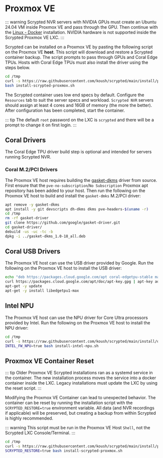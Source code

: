<script setup lang="ts"> 
import { onMounted } from 'vue';
import ImagePopup from '../src/ImagePopup.vue';
</script>

# Proxmox VE

<!--@include: ./parts/proxmox-tip.md-->

::: warning
Scrypted NVR servers with NVIDIA GPUs must create an Ubuntu 24.04 VM inside Proxmox VE and pass through the GPU. Then continue with the [Linux - Docker](#linux-docker) installation. NVIDIA hardware is not supported inside the Scrypted Proxmox VE LXC.
:::

Scrypted can be installed on a Proxmox VE by pasting the following script on the Proxmox VE **host**. This script will download and restore a Scrypted container backup. The script prompts to pass through GPUs and Coral Edge TPUs. Hosts with Coral Edge TPUs must also install the driver using the steps below.

```sh
cd /tmp
curl -s https://raw.githubusercontent.com/koush/scrypted/main/install/proxmox/install-scrypted-proxmox.sh > install-scrypted-proxmox.sh
bash install-scrypted-proxmox.sh
```

The Scrypted container uses low end specs by default. Configure the `Resources` tab to suit the server specs and workload. `Scrypted NVR` servers should assign at least 4 cores and 16GB of memory (the more the better). After configuration has been completed, start the container.

<!--@include: ./server-port.md-->

::: tip
The default `root` password on the LXC is `scrypted` and there will be a prompt to change it on first login.
:::

## Coral Drivers

The Coral Edge TPU driver build step is optional and intended for servers running Scrypted NVR.

### Coral M.2/PCI Drivers

The Proxmox VE host requires building the [gasket-dkms](https://github.com/google/gasket-driver.git) driver from source. First ensure that the `pve-no-subscription`/`No Subscription` Proxmox apt repository has been added to your host. Then run the following on the Proxmox VE host to build and install the `gasket-dmks` M.2/PCI driver:

```sh
apt remove -y gasket-dkms
apt install -y git devscripts dh-dkms dkms pve-headers-$(uname -r)
cd /tmp
rm -rf gasket-driver
git clone https://github.com/google/gasket-driver.git
cd gasket-driver/
debuild -us -uc -tc -b
dpkg -i ../gasket-dkms_1.0-18_all.deb 
```

## Coral USB Drivers

The Proxmox VE host can use the USB driver provided by Google. Run the following on the Proxmox VE host to install the USB driver:

```sh
echo "deb https://packages.cloud.google.com/apt coral-edgetpu-stable main" | tee /etc/apt/sources.list.d/coral-edgetpu.list
curl https://packages.cloud.google.com/apt/doc/apt-key.gpg | apt-key add -
apt-get -y update
apt-get -y install libedgetpu1-max
```

## Intel NPU

The Proxmox VE host can use the NPU driver for Core Ultra processors provided by Intel. Run the following on the Proxmox VE host to install the NPU driver:

```sh
cd /tmp
curl -s https://raw.githubusercontent.com/koush/scrypted/main/install/docker/install-intel-npu.sh > install-intel-npu.sh
INTEL_FW_NPU=true bash install-intel-npu.sh
```

## Proxmox VE Container Reset

::: tip
Older Proxmox VE Scrypted installations ran as a systemd service in the container. The new installation process moves the service into a docker container inside the LXC. Legacy installations must update the LXC by using the reset script.
:::

Modifying the Proxmox VE Container can lead to unexpected behavior. The container can be reset by running the installation script with the `SCRYPTED_RESTORE=true` environment variable. All data (and NVR recordings if applicable) will be preserved, but creating a backup from within Scrypted is highly recommended.

::: warning
This script must be run in the Proxmox VE Host `Shell`, not the Scrypted LXC Console/Terminal.
:::

```sh
cd /tmp
curl -s https://raw.githubusercontent.com/koush/scrypted/main/install/proxmox/install-scrypted-proxmox.sh > install-scrypted-proxmox.sh
SCRYPTED_RESTORE=true bash install-scrypted-proxmox.sh
```

<!--@include: ../server-port.md-->
